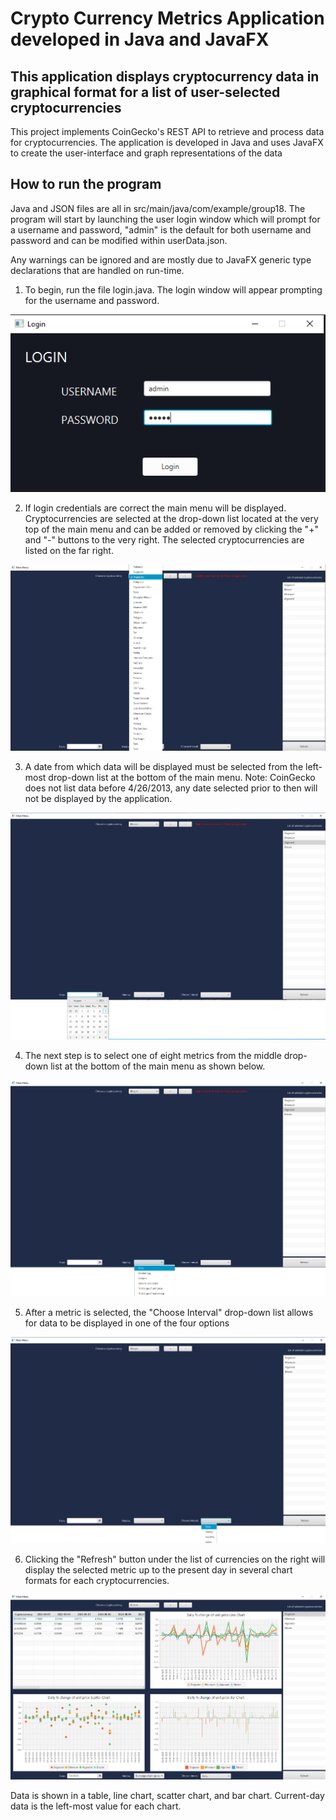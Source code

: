# Crypto Currency Metrics Application developed in Java and JavaFX

## This application displays cryptocurrency data in graphical format for a list of user-selected cryptocurrencies

This project implements CoinGecko's REST API to retrieve and process data for cryptocurrencies. The application is developed in Java and uses JavaFX to create the user-interface and graph representations of the data

## How to run the program

Java and JSON files are all in src/main/java/com/example/group18. The program will start by launching the user login window which will prompt for a username and password, "admin" is the default for both username and password and can be modified within userData.json.

Any warnings can be ignored and are mostly due to JavaFX generic type declarations that are handled on run-time.

1. To begin, run the file login.java. The login window will appear prompting for the username and password.

<img src="https://github.com/Asarenac59/crypto-analysis-app/blob/61f982a76e7d38503d5bffa9ab4e1a764691823d/images/crypto-app-login.PNG" alt="login window"/>

2. If login credentials are correct the main menu will be displayed. Cryptocurrencies are selected at the drop-down list located at the very top of the main menu and can be added or removed by clicking the "+" and "-" buttons to the very right. The selected cryptocurrencies are listed on the far right.

<img src="https://github.com/Asarenac59/crypto-analysis-app/blob/bfcfd362370977228e3ec34f695dc0a8073bd00a/images/crypto-app-select.png" alt="main menu"/>

3. A date from which data will be displayed must be selected from the left-most drop-down list at the bottom of the main menu. Note: CoinGecko does not list data before 4/26/2013, any date selected prior to then will not be displayed by the application.

<img src="https://github.com/Asarenac59/crypto-analysis-app/blob/bfcfd362370977228e3ec34f695dc0a8073bd00a/images/crypto-app-date.png" alt="date selection"/>

4. The next step is to select one of eight metrics from the middle drop-down list at the bottom of the main menu as shown below.

<img src="https://github.com/Asarenac59/crypto-analysis-app/blob/61f982a76e7d38503d5bffa9ab4e1a764691823d/images/crypto-app-metrics.png" alt="metric selection"/>

5. After a metric is selected, the "Choose Interval" drop-down list allows for data to be displayed in one of the four options

<img src="https://github.com/Asarenac59/crypto-analysis-app/blob/bfcfd362370977228e3ec34f695dc0a8073bd00a/images/crypto-app-interval.png" alt="interval selection"/>
 
6. Clicking the "Refresh" button under the list of currencies on the right will display the selected metric up to the present day in several chart formats for each cryptocurrencies.

<img src="https://github.com/Asarenac59/crypto-analysis-app/blob/bfcfd362370977228e3ec34f695dc0a8073bd00a/images/crypto-app-refresh.png" alt="data displayed"/>

Data is shown in a table, line chart, scatter chart, and bar chart. Current-day data is the left-most value for each chart.
